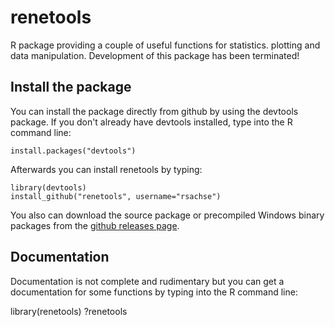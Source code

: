 renetools
=========

R package providing a couple of useful functions for statistics. plotting and data manipulation. 
Development of this package has been terminated!

Install the package
-----------------------------------------------------------------------------

You can install the package directly from github by using the devtools package. If you don't already have devtools
installed, type into the R command line:

	install.packages("devtools")
	
Afterwards you can install renetools by typing:

	library(devtools)
	install_github("renetools", username="rsachse")
	
You also can download the source package or precompiled Windows binary packages 
from the [github releases page](https://github.com/rsachse/renetools/releases).

Documentation
-----------------------------------------------------------------------------

Documentation is not complete and rudimentary but you can get a documentation 
for some functions by typing into the R command line:
	
  library(renetools)
	?renetools

